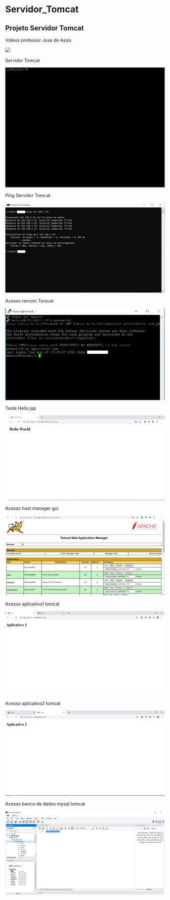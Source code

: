 # Servidor_Tomcat

## Projeto Servidor Tomcat

Vídeos professor Jose de Assis

[![](http://img.youtube.com/vi/fqR5SymRgLQ/0.jpg)](http://www.youtube.com/watch?v=fqR5SymRgLQ "Curso Linux Tomcat Server")



Servidor Tomcat

![](https://github.com/marcossalves/Servidor_WEB/blob/master/img_tomcat/print_servidor_tomcat.png)


Ping Servidor Tomcat

![](https://github.com/marcossalves/Servidor_WEB/blob/master/img_tomcat/ping_servidor_tomcat.png)


Acesso remoto Tomcat 

![](https://github.com/marcossalves/Servidor_WEB/blob/master/img_tomcat/acesso_remoto_ssh_servidor_tomcat.png)



Teste Hello.jsp 

![](https://github.com/marcossalves/Servidor_WEB/blob/master/img_tomcat/hello.jsp.png)


Acesso host manager gui

![](https://github.com/marcossalves/Servidor_WEB/blob/master/img_tomcat/host_manager_gui.png)


Acesso aplicativo1 tomcat

![](https://github.com/marcossalves/Servidor_WEB/blob/master/img_tomcat/print_app1.png)


Acesso aplicativo2 tomcat

![](https://github.com/marcossalves/Servidor_WEB/blob/master/img_tomcat/print_app2.png)


Acesso banco de dados mysql tomcat

![](https://github.com/marcossalves/Servidor_WEB/blob/master/img_tomcat/acesso_mysql_tomcat_workbench.png)
